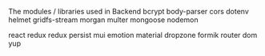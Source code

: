 The modules / libraries used in Backend
bcrypt
body-parser
cors
dotenv
helmet
gridfs-stream
morgan
multer
mongoose
nodemon

react redux redux persist mui emotion material  dropzone formik router dom yup 